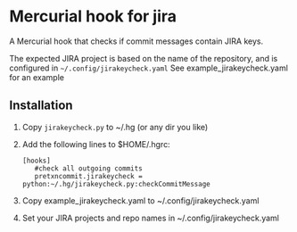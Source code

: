 Mercurial hook for jira
==================================

A Mercurial hook that checks if commit messages contain JIRA keys.

The expected JIRA project is based on the name of the repository, and is configured in `~/.config/jirakeycheck.yaml`
See example_jirakeycheck.yaml for an example

Installation
------------
1. Copy `jirakeycheck.py` to ~/.hg (or any dir you like)
2. Add the following lines to $HOME/.hgrc:

    ```
    [hooks]
       #check all outgoing commits
       pretxncommit.jirakeycheck = python:~/.hg/jirakeycheck.py:checkCommitMessage
    ```

3. Copy example_jirakeycheck.yaml to ~/.config/jirakeycheck.yaml
4. Set your JIRA projects and repo names in ~/.config/jirakeycheck.yaml
